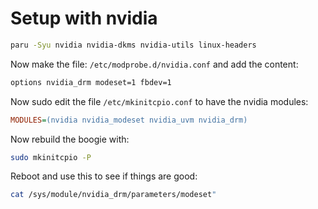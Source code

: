 # Setup with nvidia

```bash
paru -Syu nvidia nvidia-dkms nvidia-utils linux-headers
```

Now make the file: `/etc/modprobe.d/nvidia.conf` and add the content:

```txt
options nvidia_drm modeset=1 fbdev=1
```

Now sudo edit the file `/etc/mkinitcpio.conf` to have the nvidia modules:

```ini
MODULES=(nvidia nvidia_modeset nvidia_uvm nvidia_drm)
```

Now rebuild the boogie with:

```bash
sudo mkinitcpio -P
```

Reboot and use this to see if things are good:

```bash
cat /sys/module/nvidia_drm/parameters/modeset"
```
